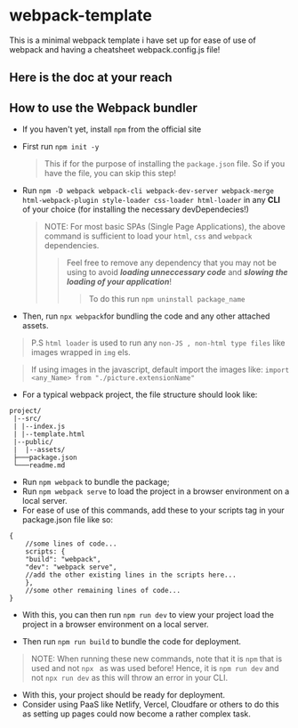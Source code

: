 # webpack-template
This is a minimal webpack template i have set up for ease of use of webpack and having a cheatsheet webpack.config.js file!

## Here is the doc at your reach
## How to use the Webpack bundler

- If you haven't yet, install `npm` from the official site
- First run `npm init -y`

  > This if for the purpose of installing the `package.json` file. So if you have the file, you can skip this step!

- Run `npm -D webpack webpack-cli webpack-dev-server webpack-merge html-webpack-plugin style-loader css-loader html-loader` in any **CLI** of your choice (for installing the necessary devDependecies!)

  > NOTE: For most basic SPAs (Single Page Applications), the above command is sufficient to load your `html`, `css` and `webpack` dependencies.
  >
  > > Feel free to remove any dependency that you may not be using to avoid **_loading unneccessary code_** and **_slowing the loading of your application_**!
  > >
  > > > To do this run
  > > > `npm uninstall package_name`

- Then, run `npx webpack`for bundling the code and any other attached assets.

> P.S `html loader` is used to run any `non-JS , non-html type files` like images wrapped in `img` els.

> If using images in the javascript, default import the images like:
> `import <any_Name> from "./picture.extensionName"`

- For a typical webpack project, the file structure should look like:

```
project/
 |--src/
 | |--index.js
 | |--template.html
 |--public/
 |  |--assets/
 ├───package.json
 └───readme.md
```

- Run `npm webpack` to bundle the package;
- Run `npm webpack serve` to load the project in a browser environment on a local server.
- For ease of use of this commands, add these to your scripts tag in your package.json file like so:

```
{
    //some lines of code...
    scripts: {
    "build": "webpack",
    "dev": "webpack serve",
    //add the other existing lines in the scripts here...
    },
    //some other remaining lines of code...
}
```

- With this, you can then run `npm run dev` to view your project load the project in a browser environment on a local server.

- Then run `npm run build` to bundle the code for deployment.

> NOTE: When running these new commands, note that it is `npm` that is used and not `npx ` as was used before! Hence, it is `npm run dev` and not `npx run dev` as this will throw an error in your CLI.

- With this, your project should be ready for deployment.
- Consider using PaaS like Netlify, Vercel, Cloudfare or others to do this as setting up pages could now become a rather complex task.
